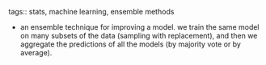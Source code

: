 tags:: stats, machine learning, ensemble methods

- an ensemble technique for improving a model. we train the same model on many subsets of the data (sampling with replacement), and then we aggregate the predictions of all the models (by majority vote or by average).